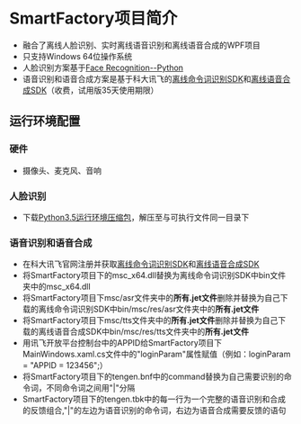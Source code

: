 # SmartFactory项目简介
* 融合了离线人脸识别、实时离线语音识别和离线语音合成的WPF项目
* 只支持Windows 64位操作系统
* 人脸识别方案基于[Face Recognition--Python](https://github.com/ageitgey/face_recognition)
* 语音识别和语音合成方案是基于科大讯飞的[离线命令词识别SDK](http://www.xfyun.cn/services/commandWord)和[离线语音合成SDK](http://www.xfyun.cn/services/offline_tts)（收费，试用版35天使用期限）

## 运行环境配置
### 硬件
* 摄像头、麦克风、音响
### 人脸识别
* 下载[Python3.5运行环境压缩包](https://pan.baidu.com/s/1MSSY8c8R1ipaKfDJJpsXpg)，解压至与可执行文件同一目录下
### 语音识别和语音合成
* 在科大讯飞官网注册并获取[离线命令词识别SDK](http://www.xfyun.cn/services/commandWord)和[离线语音合成SDK](http://www.xfyun.cn/services/offline_tts)
* 将SmartFactory项目下的msc_x64.dll替换为离线命令词识别SDK中bin文件夹中的msc_x64.dll
* 将SmartFactory项目下msc/asr文件夹中的**所有.jet文件**删除并替换为自己下载的离线命令词识别SDK中bin/msc/res/asr文件夹中的**所有.jet文件**
* 将SmartFactory项目下msc/tts文件夹中的**所有.jet文件**删除并替换为自己下载的离线语音合成SDK中bin/msc/res/tts文件夹中的**所有.jet文件**
* 用讯飞开放平台控制台中的APPID给SmartFactory项目下MainWindows.xaml.cs文件中的"loginParam"属性赋值（例如：loginParam = "APPID = 123456";）
* 将SmartFactory项目下的tengen.bnf中的command替换为自己需要识别的命令词，不同命令词之间用"|"分隔
* SmartFactory项目下的tengen.tbk中的每一行为一个完整的语音识别和合成的反馈组合,"|"的左边为语音识别的命令词，右边为语音合成需要反馈的语句
